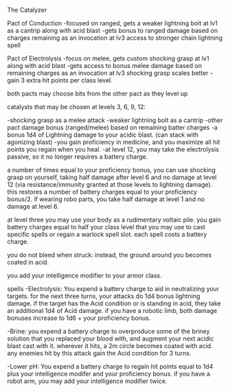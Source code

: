 The Catalyzer 

Pact of Conduction
-focused on ranged, gets a weaker lightning bolt at lv1 as a cantrip along with acid blast
-gets bonus to ranged damage based on charges
remaining as an invocation at lv3
access to stronger chain lightning spell

Pact of Electrolysis
-focus on melee, gets custom shocking grasp at lv1 along with acid blast
-gets access to bonus melee damage based on remaining charges as an invocation at lv3 
shocking grasp scales better
-gain 3 extra hit points per class level.

both pacts may choose bits from the other pact as they level up

catalysts that may be chosen at levels 3, 6, 9, 12:

-shocking grasp as a melee attack
-weaker lightning bolt as a cantrip
-other pact damage bonus (ranged/melee) based on remaining batter charges
-a bonus 1d4 of Lightning damage to your acidic blast. (can stack with agonizing blast)
-you gain proficiency in medicine, and you maximize all hit points you regain when you heal.
-at level 12, you may take the electrolysis passive, so it no longer requires a battery charge.

a number of times equal to your proficiency bonus, you can use shocking grasp on yourself, taking half damage after level 6 and no damage at level 12 (via resistance/immunity granted at those levels to lightning damage). this restores a number of battery charges equal to your proficiency bonus/2. if wearing robo parts, you take half damage at level 1 and no damage at level 6.

at level three you may use your body as a rudimentary voltaic pile. you gain battery charges equal to half your class level that you may use to cast specific spells or regain a warlock spell slot. each spell costs a battery charge. 

you do not bleed when struck: instead, the ground around you becomes coated in acid.

you add your intelligence modifier to your armor class.

spells
-Electrolysis: You expend a battery charge to aid in neutralizing your targets. for the next three turns, your attacks do 1d4 bonus lightning damage. if the target has the Acid condition or is standing in acid, they take an additional 1d4 of Acid damage. if you have a robotic limb, both damage bonuses increase to 1d6 + your proficiency bonus.

-Brine: you expend a battery charge to overproduce some of the briney solution that you replaced your blood with, and augment your next acidic blast cast with it. wherever it hits, a 2m circle becomes coated with acid. any enemies hit by this attack gain the Acid condition for 3 turns.

-Lower pH: You expend a battery charge to regain hit points equal to 1d4 plus your intelligence modifer and your proficiency bonus. if you have a robot arm, you may add your intelligence modifier twice.
